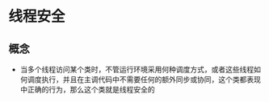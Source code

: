 # 线程安全

## 概念
- 当多个线程访问某个类时，不管运行环境采用何种调度方式，或者这些线程如何调度执行，并且在主调代码中不需要任何的额外同步或协同，这个类都表现中正确的行为，那么这个类就是线程安全的

